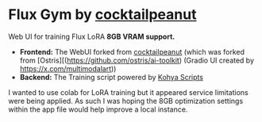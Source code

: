 # Flux Gym by [cocktailpeanut](https://github.com/cocktailpeanut/fluxgym)

Web UI for training Flux LoRA **8GB VRAM support.**

- **Frontend:** The WebUI forked from [cocktailpeanut](https://github.com/cocktailpeanut/fluxgym)
  (which was forked from [Ostris][(https://github.com/ostris/ai-toolkit) (Gradio UI created by https://x.com/multimodalart))
- **Backend:** The Training script powered by [Kohya Scripts](https://github.com/kohya-ss/sd-scripts)

I wanted to use colab for LoRA training but it appeared service limitations were being applied.
As such I was hoping the 8GB optimization settings within the app file would help improve a local instance.
